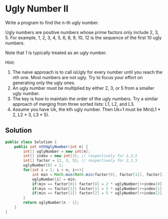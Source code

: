 # Ugly Number II

Write a program to find the n-th ugly number.

Ugly numbers are positive numbers whose prime factors only include 2, 3, 5. For example, 1, 2, 3, 4, 5, 6, 8, 9, 10, 12 is the sequence of the first 10 ugly numbers.

Note that 1 is typically treated as an ugly number.

Hint:

1. The naive approach is to call isUgly for every number until you reach the nth one. Most numbers are not ugly. Try to focus your effort on generating only the ugly ones.
2. An ugly number must be multiplied by either 2, 3, or 5 from a smaller ugly number.
3. The key is how to maintain the order of the ugly numbers. Try a similar approach of merging from three sorted lists: L1, L2, and L3.
4. Assume you have Uk, the kth ugly number. Then Uk+1 must be Min(L1 * 2, L2 * 3, L3 * 5).

## Solution

```java
public class Solution {
    public int nthUglyNumber(int n) {
        int[] uglyNumber = new int[n];
        int[] index = new int[3]; // respectively for 2,3,5
        int[] factor = {2, 3, 5}; // respectively for 2,3,5
        uglyNumber[0] = 1;
        for(int i = 1; i < n; i++){
            int min = Math.min(Math.min(factor[0], factor[1]), factor[2]);
            uglyNumber[i] = min;
            if(min == factor[0]) factor[0] = 2 * uglyNumber[++index[0]];
            if(min == factor[1]) factor[1] = 3 * uglyNumber[++index[1]];
            if(min == factor[2]) factor[2] = 5 * uglyNumber[++index[2]];            
        }
        return uglyNumber[n - 1];
    }
}
```


